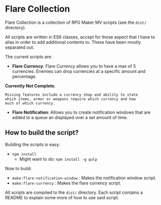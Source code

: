 # Flare Collection

Flare Collection is a collection of RPG Maker MV scripts (see the `dist/` directory).

All scripts are written in ES6 classes, accept for those aspect that I have to
alias in order to add additional contents to. These have been mostly separated out.

The current scripts are:

- **Flare Currency**: Flare Currency allows you to have a max of 5 currencies.
  Enemies can drop currencies at a specific amount and percentage.

 **Currently Not Complete**.

    Missing features include a currency shop and ability to state
    which items, armor or weapons require which currency and how
    much of which currency.

- **Flare Notification**: Allows you to create notification windows that are added  to a queue an displayed over a set amount of time.

## How to build the script?

Building the scripts is easy:

- `npm install`
  - Might want to do: `npm install -g gulp`

Now to build:

- `make:flare-notification-window` : Makes the notification window script.
- `make:flare-currency` : Makes the flare currency script.

All scripts are compiled to the `dist/` directory. Each script contains a
README to explain some more of how to use said script.
